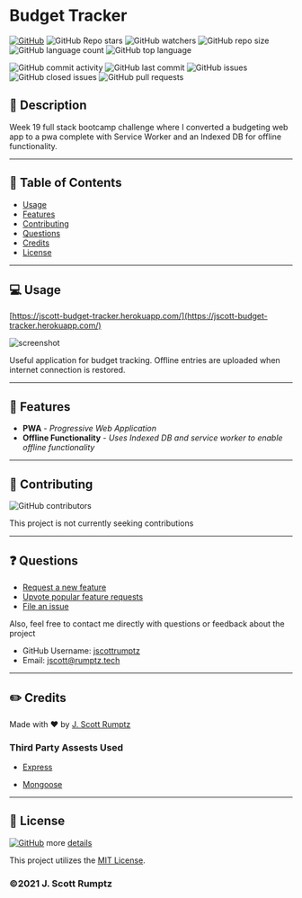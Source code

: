 # Budget Tracker
    
[![GitHub](https://img.shields.io/github/license/jscottrumptz/budget-tracker)](https://github.com/jscottrumptz/budget-tracker/blob/main/LICENSE/)
![GitHub Repo stars](https://img.shields.io/github/stars/jscottrumptz/budget-tracker?style=social)
![GitHub watchers](https://img.shields.io/github/watchers/jscottrumptz/budget-tracker?style=social)
![GitHub repo size](https://img.shields.io/github/repo-size/jscottrumptz/budget-tracker)
![GitHub language count](https://img.shields.io/github/languages/count/jscottrumptz/budget-tracker)
![GitHub top language](https://img.shields.io/github/languages/top/jscottrumptz/budget-tracker)

![GitHub commit activity](https://img.shields.io/github/commit-activity/m/jscottrumptz/budget-tracker)
![GitHub last commit](https://img.shields.io/github/last-commit/jscottrumptz/budget-tracker)
![GitHub issues](https://img.shields.io/github/issues-raw/jscottrumptz/budget-tracker)
![GitHub closed issues](https://img.shields.io/github/issues-closed-raw/jscottrumptz/budget-tracker)
![GitHub pull requests](https://img.shields.io/github/issues-pr-raw/jscottrumptz/budget-tracker)

## 💬 Description
Week 19 full stack bootcamp challenge where I converted a budgeting web app to a pwa complete with Service Worker and an Indexed DB for offline functionality.  

---
## 📓 Table of Contents


* [Usage](#usage)
* [Features](#features)
* [Contributing](#contributing)
* [Questions](#questions)
* [Credits](#credits)
* [License](#license)



---
## 💻 Usage 
[https://jscott-budget-tracker.herokuapp.com/](https://jscott-budget-tracker.herokuapp.com/)
    
![screenshot](https://user-images.githubusercontent.com/74981245/114086695-8cc2b480-9878-11eb-860d-8395babf3da4.png)

Useful application for budget tracking. Offline entries are uploaded when internet connection is restored.

---

## 🧠 Features
- **PWA** - *Progressive Web Application*
- **Offline Functionality** - *Uses Indexed DB and service worker to enable offline functionality*


---
## 📌 Contributing
![GitHub contributors](https://img.shields.io/github/contributors/jscottrumptz/budget-tracker)

This project is not currently seeking contributions

---
## ❓ Questions

- [Request a new feature](mailto:jscott@rumptz.tech?subject=Feature%20request%20for%20budget-tracker)
- [Upvote popular feature requests](https://github.com/jscottrumptz/budget-tracker/issues?q=is%3Aopen+is%3Aissue+label%3Afeature-request+sort%3Areactions-%2B1-desc)
- [File an issue](https://github.com/jscottrumptz/budget-tracker/issues/new/)

Also, feel free to contact me directly with questions or feedback about the project
- GitHub Username: [jscottrumptz](https://github.com/jscottrumptz)
- Email: [jscott@rumptz.tech](mailto:jscott@rumptz.tech?subject=Question%20about%20budget-tracker)



---
## ✏️ Credits
Made with ❤️ by [J. Scott Rumptz](https://github.com/jscottrumptz/)

### Third Party Assests Used
- [Express](https://expressjs.com/)
                    
- [Mongoose](https://mongoosejs.com/)
                    




---

## 🔐 License
[![GitHub](https://img.shields.io/github/license/jscottrumptz/budget-tracker)](https://github.com/jscottrumptz/budget-tracker/blob/main/LICENSE/) more [details](https://github.com/jscottrumptz/budget-tracker/blob/main/LICENSE/)

This project utilizes the [MIT License](https://github.com/jscottrumptz/budget-tracker/blob/main/LICENSE/).

### ©️2021 J. Scott Rumptz

